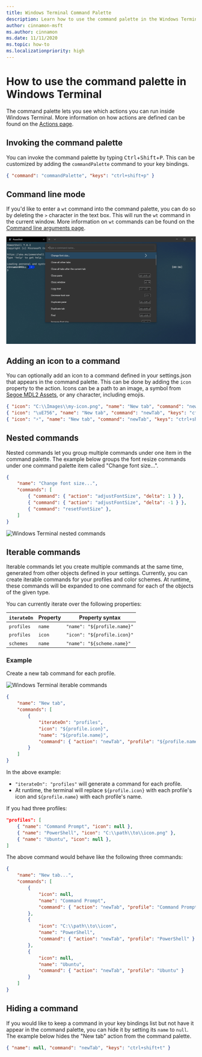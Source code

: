 ```yaml
---
title: Windows Terminal Command Palette
description: Learn how to use the command palette in the Windows Terminal.
author: cinnamon-msft
ms.author: cinnamon
ms.date: 11/11/2020
ms.topic: how-to 
ms.localizationpriority: high
---
```


# How to use the command palette in Windows Terminal

The command palette lets you see which actions you can run inside Windows Terminal. More information on how actions are defined can be found on the [Actions page](./customize-settings/actions.md).

## Invoking the command palette

You can invoke the command palette by typing <kbd>Ctrl</kbd>+<kbd>Shift</kbd>+<kbd>P</kbd>. This can be customized by adding the `commandPalette` command to your key bindings.

```json
{ "command": "commandPalette", "keys": "ctrl+shift+p" }
```

## Command line mode

If you'd like to enter a `wt` command into the command palette, you can do so by deleting the `>` character in the text box. This will run the `wt` command in the current window. More information on `wt` commands can be found on the [Command line arguments page](./command-line-arguments.md).

![Windows Terminal command line mode](./images/command-palette-command-line-mode.gif)

## Adding an icon to a command

You can optionally add an icon to a command defined in your settings.json that appears in the command palette. This can be done by adding the `icon` property to the action. Icons can be a path to an image, a symbol from [Segoe MDL2 Assets](https://docs.microsoft.com/windows/uwp/design/style/segoe-ui-symbol-font), or any character, including emojis.

```json
{ "icon": "C:\\Images\\my-icon.png", "name": "New tab", "command": "newTab", "keys": "ctrl+shift+t" },
{ "icon": "\uE756", "name": "New tab", "command": "newTab", "keys": "ctrl+shift+t" },
{ "icon": "⚡", "name": "New tab", "command": "newTab", "keys": "ctrl+shift+t" }
```

## Nested commands

Nested commands let you group multiple commands under one item in the command palette. The example below groups the font resize commands under one command palette item called "Change font size...".

```json
{
    "name": "Change font size...",
    "commands": [
        { "command": { "action": "adjustFontSize", "delta": 1 } },
        { "command": { "action": "adjustFontSize", "delta": -1 } },
        { "command": "resetFontSize" },
    ]
}
```

![Windows Terminal nested commands](./images/command-palette-nested-commands.gif)

## Iterable commands

Iterable commands let you create multiple commands at the same time, generated from other objects defined in your settings. Currently, you can create iterable commands for your profiles and color schemes. At runtime, these commands will be expanded to one command for each of the objects of the given type.

You can currently iterate over the following properties:

| `iterateOn` | Property | Property syntax |
| ----------- | -------- | --------------- |
| `profiles` | `name` | `"name": "${profile.name}"` |
| `profiles` | `icon` | `"icon": "${profile.icon}"` |
| `schemes` | `name` | `"name": "${scheme.name}"` |

### Example

Create a new tab command for each profile.

![Windows Terminal iterable commands](./images/command-palette-iterable-commands.gif)

```json
{
    "name": "New tab",
    "commands": [
        {
            "iterateOn": "profiles",
            "icon": "${profile.icon}",
            "name": "${profile.name}",
            "command": { "action": "newTab", "profile": "${profile.name}" }
        }
    ]
}
```

In the above example:

- `"iterateOn": "profiles"` will generate a command for each profile.
- At runtime, the terminal will replace `${profile.icon}` with each profile's icon and `${profile.name}` with each profile's name.

If you had three profiles:

```json
"profiles": [
	{ "name": "Command Prompt", "icon": null },
	{ "name": "PowerShell", "icon": "C:\\path\\to\\icon.png" },
	{ "name": "Ubuntu", "icon": null },
]
```

The above command would behave like the following three commands:

```json
{
    "name": "New tab...",
    "commands": [
        {
            "icon": null,
            "name": "Command Prompt",
            "command": { "action": "newTab", "profile": "Command Prompt" }
        },
        {
            "icon": "C:\\path\\to\\icon",
            "name": "PowerShell",
            "command": { "action": "newTab", "profile": "PowerShell" }
        },
        {
            "icon": null,
            "name": "Ubuntu",
            "command": { "action": "newTab", "profile": "Ubuntu" }
        }
    ]
}
```

## Hiding a command

If you would like to keep a command in your key bindings list but not have it appear in the command palette, you can hide it by setting its `name` to `null`. The example below hides the "New tab" action from the command palette.

```json
{ "name": null, "command": "newTab", "keys": "ctrl+shift+t" }
```
